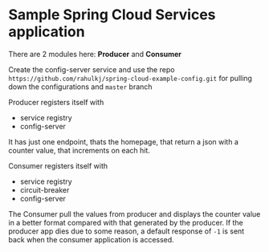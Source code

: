 # Sample Spring Cloud Services application

There are 2 modules here: **Producer** and **Consumer**

Create the config-server service and use the repo `https://github.com/rahulkj/spring-cloud-example-config.git` for pulling down the configurations and `master` branch

Producer registers itself with 
- service registry
- config-server

It has just one endpoint, thats the homepage, that return a json with a counter value, that increments on each hit.

Consumer registers itself with 
- service registry
- circuit-breaker
- config-server

The Consumer pull the values from producer and displays the counter value in a better format compared with that generated by the producer. If the producer app dies due to some reason, a default response of `-1` is sent back when the consumer application is accessed.